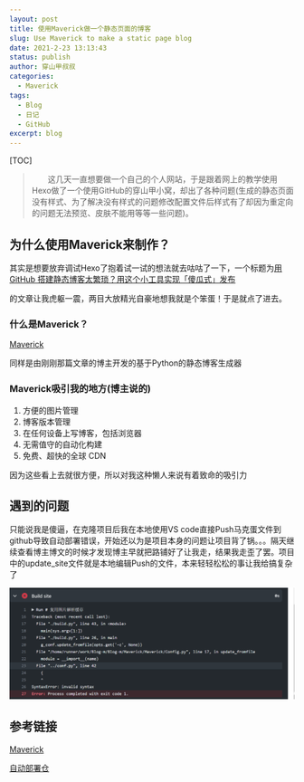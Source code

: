 ```yaml
---
layout: post
title: 使用Maverick做一个静态页面的博客
slug: Use Maverick to make a static page blog
date: 2021-2-23 13:13:43
status: publish
author: 穿山甲叔叔
categories: 
  - Maverick
tags:
  - Blog
  - 日记
  - GitHub
excerpt: blog
---
```


[TOC]



> 　　这几天一直想要做一个自己的个人网站，于是跟着网上的教学使用Hexo做了一个使用GitHub的穿山甲小窝，却出了各种问题(生成的静态页面没有样式、为了解决没有样式的问题修改配置文件后样式有了却因为重定向的问题无法预览、皮肤不能用等等一些问题)。

## 为什么使用Maverick来制作？

其实是想要放弃调试Hexo了抱着试一试的想法就去咕咕了一下，一个标题为[用 GitHub 搭建静态博客太繁琐？用这个小工具实现「傻瓜式」发布](https://sspai.com/post/58013)

的文章让我虎躯一震，两目大放精光自豪地想我就是个笨蛋！于是就点了进去。

### 什么是Maverick？

[Maverick](https://github.com/AlanDecode/Maverick)

同样是由刚刚那篇文章的博主开发的基于Python的静态博客生成器

### Maverick吸引我的地方(博主说的) 

1. 方便的图片管理
2. 博客版本管理
3. 在任何设备上写博客，包括浏览器
4. 无需值守的自动化构建
5. 免费、超快的全球 CDN

因为这些看上去就很方便，所以对我这种懒人来说有着致命的吸引力

## 遇到的问题

只能说我是傻逼，在克隆项目后我在本地使用VS code直接Push马克蛋文件到github导致自动部署错误，开始还以为是项目本身的问题让项目背了锅。。。隔天继续查看博主博文的时候才发现博主早就把路铺好了让我走，结果我走歪了罢。项目中的update_site文件就是本地编辑Push的文件，本来轻轻松松的事让我给搞复杂了

![](images\bbs1.png)

## 参考链接

[Maverick](https://github.com/AlanDecode/Maverick)

[自动部署仓](https://github.com/AlanDecode/Blog-With-GitHub-Boilerplate)